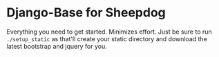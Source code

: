 # Django-Base for Sheepdog

Everything you need to get started.  Minimizes effort.
Just be sure to run ```./setup_static``` as that'll
create your static directory and download the latest
bootstrap and jquery for you.